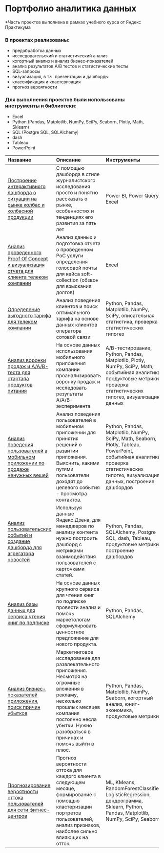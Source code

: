 # Портфолио аналитика данных    
*Часть проектов выполнена в рамках учебного курса от Яндекс Практикума

### В проектах реализованы:

- предобработка данных
- исследовательский и статистический анализ 
- когортный анализ и анализ бизнес-показателей
- анализ результатов А/В тестов и статистические тесты
- SQL-запросы 
- визуализация, в т.ч. презентации и дашборды
- классификация и кластеризация
- прогноз вероятности
    
### Для выполнения проектов были использованы инструменты и библиотеки:

- Excel
- Python (Pandas, Matplotlib, NumPy, SciPy, Seaborn, Plotly, Math, Sklearn)
- SQL (Postgre SQL, SQLAlchemy)
- dash
- Tableau
- PowerPoint
    
Название              | Описание             | Инструменты          |
:---------------------|:---------------------|:---------------------|
[Построение интерактивного дашборда о ситуации на рынке колбас и колбасной продукции](https://github.com/maryaborisova/portfolio/tree/main/dashboard_sausages) | С помощью дашборда в стиле журналистского исследования просто и понятно рассказать о рынке, особенностях и тенденциях его развития за пять лет | Power BI, Power Query, Excel
[Анализ проведенного Proof Of Concept и визуализация отчета для клиента телеком компании](https://github.com/maryaborisova/portfolio/tree/main/report_for_telecom) | Анализ данных и подготовка отчета о проведенном PoC услуги определения голосовой почты для кейса soft-collection (обзвон для взыскания долгов) | Excel
[Определение выгодного тарифа для телеком компании](https://github.com/maryaborisova/portfolio/tree/main/tariff_for_telecom) | Анализ поведения клиентов и поиск оптимального тарифа на основе данных клиентов оператора сотовой связи | Python, Pandas, Matplotlib, NumPy, SciPy, описательная статистика, проверка статистических гипотез
[Анализ воронки продаж и А/А/В-теста для стартапа продуктов питания](https://github.com/maryaborisova/portfolio/tree/main/startup_aab-test) | На основе данных использования мобильного приложения компании проанализировать воронку продаж и исследовать результаты A/A/B-эксперимента | А/В-тестирование, Python, Pandas, Matplotlib, Plotly, NumPy, SciPy, Math, событийная аналитика, продуктовые метрики, проверка статистических гипотез, визуализация данных
[Анализ поведения пользователей в мобильном приложении по продаже ненужных вещей](https://github.com/maryaborisova/portfolio/tree/main/apps_sessions)| Анализ поведения пользователей в мобильном приложении для принятия решений о развитии приложения. Выяснить, какими путями пользователи доходят до целевого события - просмотра контактов. | Python, Pandas, Matplotlib, NumPy, SciPy, Math, Seaborn, Plotly, Tableau, PowerPoint, событийная аналитика, проверка статистических гипотез, визуализация данных, построение дашбордов
[Анализ пользовательских событий и создание дашборда для агрегатора новостей](https://github.com/maryaborisova/portfolio/tree/main/dzen_dashboard)| Используя данные Яндекс.Дзена, для менеджеров по анализу контента нужно построить дашборд с метриками взаимодействия пользователей с карточками статей. | Python, Pandas, SQLAlchemy, Postgre SQL, dash, Tableau, продуктовые метрики, построение дашбордов
[Анализ базы данных для сервиса чтения книг по подписке](https://github.com/maryaborisova/portfolio/tree/main/books_service) | На основе данных крупного сервиса для чтения книг по подписке провести анализ и помочь маркетологам сформулировать ценностное предложение для нового продукта. |  Python, Pandas, SQLAlchemy
[Анализ бизнес-показателей приложения, поиск причин убытков](https://github.com/maryaborisova/portfolio/tree/main/apps_metrics) | Маркетинговое исследование для развлекательного приложения. Несмотря на огромные вложения в рекламу, несколько прошлых месяцев компания постоянно несла убытки. Нужно разобраться в причинах и помочь выйти в плюс. | Python, Pandas, Matplotlib, NumPy, Seaborn, когортный анализ, юнит-экономика, продуктовые метрики
[Прогнозирование вероятности оттока пользователей для сети фитнес-центров](https://github.com/maryaborisova/portfolio/tree/main/gim_churn) | Прогноз вероятности оттока для каждого клиента в следующем месяце, формирование с помощью кластеризации портретов пользователей, анализ признаков, наиболее сильно влияющих на отток.| ML, KMeans,  RandomForestClassifier, LogisticRegression, дендрограмма, Sklearn, Python, Pandas, Matplotlib, NumPy, SciPy, Seaborn 
